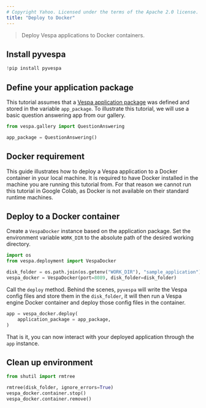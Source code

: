 ```yaml
---
# Copyright Yahoo. Licensed under the terms of the Apache 2.0 license. See LICENSE in the project root.
title: "Deploy to Docker"
---
```

> Deploy Vespa applications to Docker containers.

## Install pyvespa


```python
!pip install pyvespa
```

## Define your application package

This tutorial assumes that a [Vespa application package](create-text-app.html)
was defined and stored in the variable `app_package`.
To illustrate this tutorial, we will use a basic question answering app from our gallery.


```python
from vespa.gallery import QuestionAnswering

app_package = QuestionAnswering()
```

## Docker requirement

This guide illustrates how to deploy a Vespa application to a Docker container in your local machine.
It is required to have Docker installed in the machine you are running this tutorial from.
For that reason we cannot run this tutorial in Google Colab,
as Docker is not available on their standard runtime machines.

## Deploy to a Docker container

Create a `VespaDocker` instance based on the application package.
Set the environment variable `WORK_DIR` to the absolute path of the desired working directory.


```python
import os
from vespa.deployment import VespaDocker

disk_folder = os.path.join(os.getenv("WORK_DIR"), "sample_application")
vespa_docker = VespaDocker(port=8089, disk_folder=disk_folder)
```

Call the `deploy` method.
Behind the scenes, `pyvespa` will write the Vespa config files and store them in the `disk_folder`,
it will then run a Vespa engine Docker container and deploy those config files in the container.


```python
app = vespa_docker.deploy(
    application_package = app_package,
)
```

That is it, you can now interact with your deployed application through the `app` instance.

## Clean up environment


```python
from shutil import rmtree

rmtree(disk_folder, ignore_errors=True)
vespa_docker.container.stop()
vespa_docker.container.remove()
```

